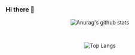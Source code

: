 ### Hi there 👋

<!--
**yoonhee032/yoonhee032** is a ✨ _special_ ✨ repository because its `README.md` (this file) appears on your GitHub profile.

Here are some ideas to get you started:

- 🔭 I’m currently working on ...
- 🌱 I’m currently learning ...
- 👯 I’m looking to collaborate on ...
- 🤔 I’m looking for help with ...
- 💬 Ask me about ...
- 📫 How to reach me: ...
- 😄 Pronouns: ...
- ⚡ Fun fact: ...
-->

<div align="center">

![Anurag's github stats](https://github-readme-stats.vercel.app/api?username=yoonhee032&show_icons=true&theme=tokyonight)

<br/>

![Top Langs](https://github-readme-stats.vercel.app/api/top-langs/?username=yoonhee032&layout=compact&theme=tokyonight)
</div>
